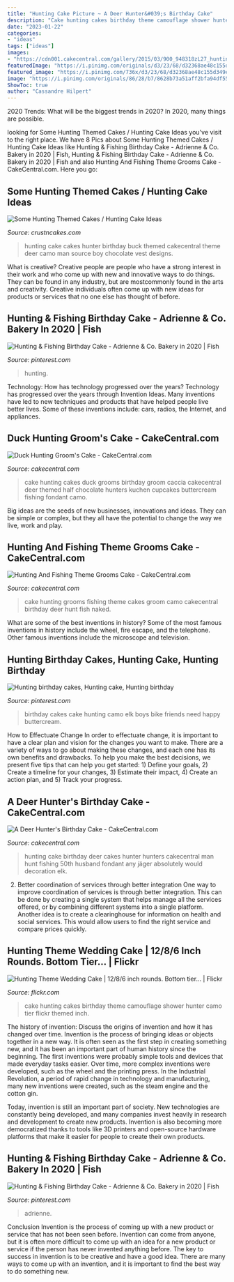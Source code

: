 ```yaml
---
title: "Hunting Cake Picture ~ A Deer Hunter&#039;s Birthday Cake"
description: "Cake hunting cakes birthday theme camouflage shower hunter camo tier flickr themed inch"
date: "2023-01-22"
categories:
- "ideas"
tags: ["ideas"]
images:
- "https://cdn001.cakecentral.com/gallery/2015/03/900_948318zL27_hunting-and-fishing-theme-grooms-cake.jpg"
featuredImage: "https://i.pinimg.com/originals/d3/23/68/d32368ae48c155d349e041ab9aefea07.jpg"
featured_image: "https://i.pinimg.com/736x/d3/23/68/d32368ae48c155d349e041ab9aefea07.jpg"
image: "https://i.pinimg.com/originals/86/28/b7/8628b73a51aff2bfa94df552ca9c3642.jpg"
ShowToc: true
author: "Cassandre Hilpert"
---
```



2020 Trends: What will be the biggest trends in 2020?
In 2020, many things are possible.

	

		
looking for Some Hunting Themed Cakes / Hunting Cake Ideas you've visit to the right place. We have 8 Pics about Some Hunting Themed Cakes / Hunting Cake Ideas like Hunting &amp; Fishing Birthday Cake - Adrienne &amp; Co. Bakery in 2020 | Fish, Hunting &amp; Fishing Birthday Cake - Adrienne &amp; Co. Bakery in 2020 | Fish and also Hunting And Fishing Theme Grooms Cake - CakeCentral.com. Here you go:
		
    
## Some Hunting Themed Cakes / Hunting Cake Ideas

<img loading=lazy src="http://www.crustncakes.com/blog/wp-content/uploads/2015/12/883da85f55a2932d16f1d2b2a0ed89d7.jpg" onerror="this.onerror=null;this.src='https://tse3.mm.bing.net/th?id=OIP.V-g1fuEer-jdGYOxwpouJAHaKU&amp;pid=15.1';" alt="Some Hunting Themed Cakes / Hunting Cake Ideas">

_Source: crustncakes.com_

>hunting cake cakes hunter birthday buck themed cakecentral theme deer camo man source boy chocolate vest designs. 

	

What is creative?
Creative people are people who have a strong interest in their work and who come up with new and innovative ways to do things. They can be found in any industry, but are mostcommonly found in the arts and creativity. Creative individuals often come up with new ideas for products or services that no one else has thought of before.

    
## Hunting &amp; Fishing Birthday Cake - Adrienne &amp; Co. Bakery In 2020 | Fish

<img loading=lazy src="https://i.pinimg.com/736x/d3/23/68/d32368ae48c155d349e041ab9aefea07.jpg" onerror="this.onerror=null;this.src='https://tse3.mm.bing.net/th?id=OIP.sapDwG2rBLVXZ297m4jq7AHaJ3&amp;pid=15.1';" alt="Hunting &amp; Fishing Birthday Cake - Adrienne &amp; Co. Bakery in 2020 | Fish">

_Source: pinterest.com_

>hunting. 

	

Technology: How has technology progressed over the years?
Technology has progressed over the years through Invention Ideas. Many inventions have led to new techniques and products that have helped people live better lives. Some of these inventions include: cars, radios, the Internet, and appliances.

    
## Duck Hunting Groom&#039;s Cake - CakeCentral.com

<img loading=lazy src="https://cdn001.cakecentral.com/gallery/2015/03/900_869202zxxa_duck-hunting-grooms-cake.jpg" onerror="this.onerror=null;this.src='https://tse4.mm.bing.net/th?id=OIP.Jp1QItShT62RiMWk-yZyrAHaJ6&amp;pid=15.1';" alt="Duck Hunting Groom&#039;s Cake - CakeCentral.com">

_Source: cakecentral.com_

>cake hunting cakes duck grooms birthday groom caccia cakecentral deer themed half chocolate hunters kuchen cupcakes buttercream fishing fondant camo. 

	

Big ideas are the seeds of new businesses, innovations and ideas. They can be simple or complex, but they all have the potential to change the way we live, work and play.

    
## Hunting And Fishing Theme Grooms Cake - CakeCentral.com

<img loading=lazy src="https://cdn001.cakecentral.com/gallery/2015/03/900_948318zL27_hunting-and-fishing-theme-grooms-cake.jpg" onerror="this.onerror=null;this.src='https://tse4.mm.bing.net/th?id=OIP.imhTUgRXd8QTxssMOPkBkQHaJ4&amp;pid=15.1';" alt="Hunting And Fishing Theme Grooms Cake - CakeCentral.com">

_Source: cakecentral.com_

>cake hunting grooms fishing theme cakes groom camo cakecentral birthday deer hunt fish naked. 

	

What are some of the best inventions in history?
Some of the most famous inventions in history include the wheel, fire escape, and the telephone. Other famous inventions include the microscope and television.

    
## Hunting Birthday Cakes, Hunting Cake, Hunting Birthday

<img loading=lazy src="https://i.pinimg.com/originals/86/28/b7/8628b73a51aff2bfa94df552ca9c3642.jpg" onerror="this.onerror=null;this.src='https://tse4.mm.bing.net/th?id=OIP.Tuw3Q-0ox-RWTDPZWC7Q8wHaJ4&amp;pid=15.1';" alt="Hunting birthday cakes, Hunting cake, Hunting birthday">

_Source: pinterest.com_

>birthday cakes cake hunting camo elk boys bike friends need happy buttercream. 

	

How to Effectuate Change
In order to effectuate change, it is important to have a clear plan and vision for the changes you want to make. There are a variety of ways to go about making these changes, and each one has its own benefits and drawbacks. To help you make the best decisions, we present five tips that can help you get started: 1) Define your goals, 2) Create a timeline for your changes, 3) Estimate their impact, 4) Create an action plan, and 5) Track your progress.

    
## A Deer Hunter&#039;s Birthday Cake - CakeCentral.com

<img loading=lazy src="https://cdn001.cakecentral.com/gallery/2015/03/900_826578cGsl_a-deer-hunters-birthday-cake.jpg" onerror="this.onerror=null;this.src='https://tse1.mm.bing.net/th?id=OIP.FG52BQxvf6ORUH_147sFawHaJ4&amp;pid=15.1';" alt="A Deer Hunter&#039;s Birthday Cake - CakeCentral.com">

_Source: cakecentral.com_

>hunting cake birthday deer cakes hunter hunters cakecentral man hunt fishing 50th husband fondant any jäger absolutely would decoration elk. 

	

2) Better coordination of services through better integration
One way to improve coordination of services is through better integration. This can be done by creating a single system that helps manage all the services offered, or by combining different systems into a single platform. Another idea is to create a clearinghouse for information on health and social services. This would allow users to find the right service and compare prices quickly.

    
## Hunting Theme Wedding Cake | 12/8/6 Inch Rounds. Bottom Tier… | Flickr

<img loading=lazy src="https://c1.staticflickr.com/7/6127/5918833931_ed5d77482f_b.jpg" onerror="this.onerror=null;this.src='https://tse2.mm.bing.net/th?id=OIP.n_O-zOnCJt0b3ms6P1NNPAHaJv&amp;pid=15.1';" alt="Hunting Theme Wedding Cake | 12/8/6 inch rounds. Bottom tier… | Flickr">

_Source: flickr.com_

>cake hunting cakes birthday theme camouflage shower hunter camo tier flickr themed inch. 

	

The history of invention: Discuss the origins of invention and how it has changed over time.
Invention is the process of bringing ideas or objects together in a new way. It is often seen as the first step in creating something new, and it has been an important part of human history since the beginning.
The first inventions were probably simple tools and devices that made everyday tasks easier. Over time, more complex inventions were developed, such as the wheel and the printing press. In the Industrial Revolution, a period of rapid change in technology and manufacturing, many new inventions were created, such as the steam engine and the cotton gin.

Today, invention is still an important part of society. New technologies are constantly being developed, and many companies invest heavily in research and development to create new products. Invention is also becoming more democratized thanks to tools like 3D printers and open-source hardware platforms that make it easier for people to create their own products.

    
## Hunting &amp; Fishing Birthday Cake - Adrienne &amp; Co. Bakery In 2020 | Fish

<img loading=lazy src="https://i.pinimg.com/originals/d3/23/68/d32368ae48c155d349e041ab9aefea07.jpg" onerror="this.onerror=null;this.src='https://tse1.mm.bing.net/th?id=OIP.ub8R873BNH4xnBjify2B7gHaJ4&amp;pid=15.1';" alt="Hunting &amp; Fishing Birthday Cake - Adrienne &amp; Co. Bakery in 2020 | Fish">

_Source: pinterest.com_

>adrienne. 

	

Conclusion
Invention is the process of coming up with a new product or service that has not been seen before. Invention can come from anyone, but it is often more difficult to come up with an idea for a new product or service if the person has never invented anything before. The key to success in invention is to be creative and have a good idea. There are many ways to come up with an invention, and it is important to find the best way to do something new.

